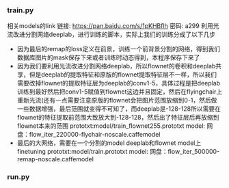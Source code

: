 ### train.py
相关models的link 链接: https://pan.baidu.com/s/1pKHBflh 密码: a299
利用光流改进分割网络deeplab，进行训练的脚本，实际上我们的训练分成了以下几步

- 因为最后的remap的loss定义在前景，训练一个前背景分割的网络，得到我们数据库图片的mask保存下来或者训练时动态得到，本程序保存下来了
- 因为我们要利用光流改进分割网络deeplab，所以flownet的卷积和deeplab共享，但是deeplab的提取特征和原版的flownet提取特征层不一样，所以我们需要改掉flownet的提取特征层为deeplab的conv1-5，具体过程是把deeplab训练到最好然后把conv1-5赋值到flownet这边并且固定，然后在flyingchair上重新光流(还有一点需要注意原版的flownet会把图片范围放缩到0-1，然后做一些数据增强，最后范围就变得不可知了，而deeplab是-128-128所以需要在flownet的特征提取前范围大致放大到-128-128，然后出了特征层后再放缩到flownet本来的范围 prototxt:model/train_flownet255.prototxt  model: 网盘：flow_iter_220000-flychair-noscale.caffemodel
- 最后的大网络，需要在一个分割的model deeplab和flownet model上finetuning prototxt:model/train.prototxt model: 网盘：flow_iter_500000-remap-noscale.caffemodel

### run.py